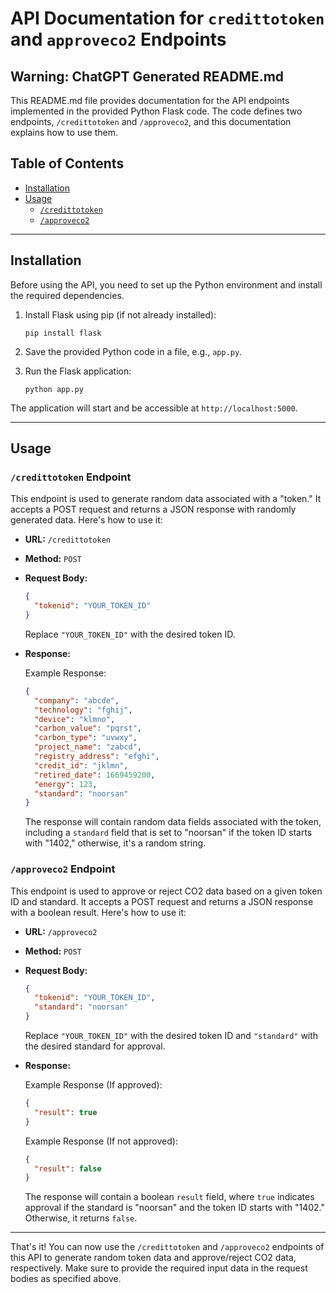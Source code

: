# API Documentation for `credittotoken` and `approveco2` Endpoints

##  Warning: ChatGPT Generated README.md

This README.md file provides documentation for the API endpoints implemented in the provided Python Flask code. The code defines two endpoints, `/credittotoken` and `/approveco2`, and this documentation explains how to use them.

## Table of Contents

- [Installation](#installation)
- [Usage](#usage)
  - [`/credittotoken`](#credittotoken-endpoint)
  - [`/approveco2`](#approveco2-endpoint)

---

## Installation

Before using the API, you need to set up the Python environment and install the required dependencies.

1. Install Flask using pip (if not already installed):
   ```
   pip install flask
   ```

2. Save the provided Python code in a file, e.g., `app.py`.

3. Run the Flask application:
   ```
   python app.py
   ```

The application will start and be accessible at `http://localhost:5000`.

---

## Usage

### `/credittotoken` Endpoint

This endpoint is used to generate random data associated with a "token." It accepts a POST request and returns a JSON response with randomly generated data. Here's how to use it:

- **URL:** `/credittotoken`
- **Method:** `POST`
- **Request Body:**

  ```json
  {
    "tokenid": "YOUR_TOKEN_ID"
  }
  ```

  Replace `"YOUR_TOKEN_ID"` with the desired token ID.

- **Response:**

  Example Response:

  ```json
  {
    "company": "abcde",
    "technology": "fghij",
    "device": "klmno",
    "carbon_value": "pqrst",
    "carbon_type": "uvwxy",
    "project_name": "zabcd",
    "registry_address": "efghi",
    "credit_id": "jklmn",
    "retired_date": 1669459200,
    "energy": 123,
    "standard": "noorsan"
  }
  ```

  The response will contain random data fields associated with the token, including a `standard` field that is set to "noorsan" if the token ID starts with "1402," otherwise, it's a random string.

### `/approveco2` Endpoint

This endpoint is used to approve or reject CO2 data based on a given token ID and standard. It accepts a POST request and returns a JSON response with a boolean result. Here's how to use it:

- **URL:** `/approveco2`
- **Method:** `POST`
- **Request Body:**

  ```json
  {
    "tokenid": "YOUR_TOKEN_ID",
    "standard": "noorsan"
  }
  ```

  Replace `"YOUR_TOKEN_ID"` with the desired token ID and `"standard"` with the desired standard for approval.

- **Response:**

  Example Response (If approved):

  ```json
  {
    "result": true
  }
  ```

  Example Response (If not approved):

  ```json
  {
    "result": false
  }
  ```

  The response will contain a boolean `result` field, where `true` indicates approval if the standard is "noorsan" and the token ID starts with "1402." Otherwise, it returns `false`.

---

That's it! You can now use the `/credittotoken` and `/approveco2` endpoints of this API to generate random token data and approve/reject CO2 data, respectively. Make sure to provide the required input data in the request bodies as specified above.

